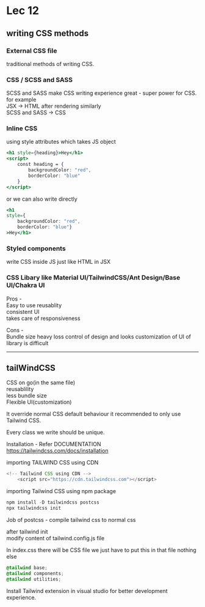 # Lec 12

## writing CSS methods

### External CSS file  

traditional methods of writing CSS.  

### CSS / SCSS and SASS  

SCSS and SASS make CSS writing experience great - super power for CSS.
for example  
JSX -> HTML after rendering similarly  
SCSS and SASS -> CSS  

### Inline CSS  

using style attributes which takes JS object  

```jsx
<h1 style={heading}>Hey</h1>
<script>  
    const heading = {
        backgroundColor: "red",
        borderColor: "blue"
    }
</script>
```

or we can also write directly

```jsx
<h1 
style={
    backgroundColor: "red",
    borderColor: "blue"}
>Hey</h1>
```

### Styled components  

write CSS inside JS just like HTML in JSX

### CSS Libary like Material UI/TailwindCSS/Ant Design/Base UI/Chakra UI

Pros -  
Easy to use
reusablity  
consistent UI  
takes care of responsiveness

Cons -  
Bundle size heavy
loss control of design and looks
customization of UI of library is difficult  

---

## tailWindCSS

CSS on go(in the same file)  
reusablility  
less bundle size  
Flexible UI(customization)  

It override normal CSS default behaviour it recommended
to only use Tailwind CSS.  

Every class we write should be unique.

Installation - Refer DOCUMENTATION  <https://tailwindcss.com/docs/installation>  

importing TAILWIND CSS using CDN

```javascript
<!-- Tailwind CSS using CDN -->
    <script src="https://cdn.tailwindcss.com"></script>
```

importing Tailwind CSS using npm package

```javascript
npm install -D tailwindcss postcss
npx tailwindcss init
```

Job of postcss - compile tailwind css to normal css

after tailwind init  
modify content of tailwind.config.js file

In index.css there will be CSS file we just have to put this in that file nothing else

```CSS
@tailwind base;
@tailwind components;
@tailwind utilities;
```

Install Tailwind extension in visual studio for better development experience.
